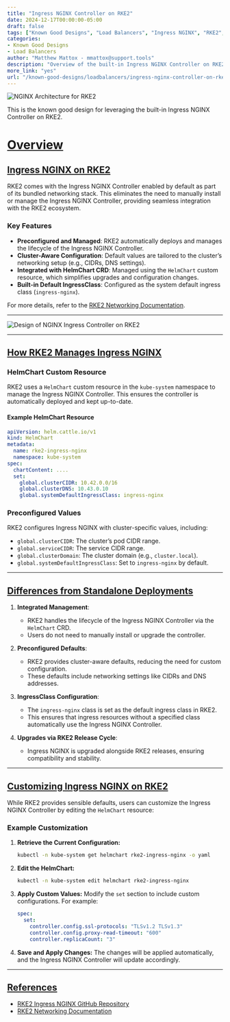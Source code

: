 ```yaml
---
title: "Ingress NGINX Controller on RKE2"
date: 2024-12-17T00:00:00-05:00
draft: false
tags: ["Known Good Designs", "Load Balancers", "Ingress NGINX", "RKE2", "Kubernetes"]
categories:
- Known Good Designs
- Load Balancers
author: "Matthew Mattox - mmattox@support.tools"
description: "Overview of the built-in Ingress NGINX Controller on RKE2 and its differences from standalone deployments."
more_link: "yes"
url: "/known-good-designs/loadbalancers/ingress-nginx-controller-on-rke2/"
---
```


![NGINX Architecture for RKE2](https://cdn.support.tools/known-good-designs/load-balancers/ingress-nginx-controller-on-rke2/arch_nginx-for_rke2.png)

This is the known good design for leveraging the built-in Ingress NGINX Controller on RKE2.

<!--more-->

# [Overview](#overview)

## [Ingress NGINX on RKE2](#ingress-nginx-on-rke2)
RKE2 comes with the Ingress NGINX Controller enabled by default as part of its bundled networking stack. This eliminates the need to manually install or manage the Ingress NGINX Controller, providing seamless integration with the RKE2 ecosystem.

### Key Features
- **Preconfigured and Managed**: RKE2 automatically deploys and manages the lifecycle of the Ingress NGINX Controller.
- **Cluster-Aware Configuration**: Default values are tailored to the cluster’s networking setup (e.g., CIDRs, DNS settings).
- **Integrated with HelmChart CRD**: Managed using the `HelmChart` custom resource, which simplifies upgrades and configuration changes.
- **Built-in Default IngressClass**: Configured as the system default ingress class (`ingress-nginx`).

For more details, refer to the [RKE2 Networking Documentation](https://docs.rke2.io/networking/networking_services?_highlight=ingress#nginx-ingress-controller).

---

![Design of NGINX Ingress Controller on RKE2](https://cdn.support.tools/known-good-designs/load-balancers/ingress-nginx-controller-on-rke2/design-of-NGINX-Ingress-Controller-on-RKE2.png)

---

## [How RKE2 Manages Ingress NGINX](#how-rke2-manages-ingress-nginx)

### HelmChart Custom Resource
RKE2 uses a `HelmChart` custom resource in the `kube-system` namespace to manage the Ingress NGINX Controller. This ensures the controller is automatically deployed and kept up-to-date.

#### Example HelmChart Resource
```yaml
apiVersion: helm.cattle.io/v1
kind: HelmChart
metadata:
  name: rke2-ingress-nginx
  namespace: kube-system
spec:
  chartContent: ....
  set:
    global.clusterCIDR: 10.42.0.0/16
    global.clusterDNS: 10.43.0.10
    global.systemDefaultIngressClass: ingress-nginx
```

### Preconfigured Values
RKE2 configures Ingress NGINX with cluster-specific values, including:
- `global.clusterCIDR`: The cluster’s pod CIDR range.
- `global.serviceCIDR`: The service CIDR range.
- `global.clusterDomain`: The cluster domain (e.g., `cluster.local`).
- `global.systemDefaultIngressClass`: Set to `ingress-nginx` by default.

---

## [Differences from Standalone Deployments](#differences-from-standalone-deployments)

1. **Integrated Management**:
   - RKE2 handles the lifecycle of the Ingress NGINX Controller via the `HelmChart` CRD.
   - Users do not need to manually install or upgrade the controller.

2. **Preconfigured Defaults**:
   - RKE2 provides cluster-aware defaults, reducing the need for custom configuration.
   - These defaults include networking settings like CIDRs and DNS addresses.

3. **IngressClass Configuration**:
   - The `ingress-nginx` class is set as the default ingress class in RKE2.
   - This ensures that ingress resources without a specified class automatically use the Ingress NGINX Controller.

4. **Upgrades via RKE2 Release Cycle**:
   - Ingress NGINX is upgraded alongside RKE2 releases, ensuring compatibility and stability.

---

## [Customizing Ingress NGINX on RKE2](#customizing-ingress-nginx-on-rke2)

While RKE2 provides sensible defaults, users can customize the Ingress NGINX Controller by editing the `HelmChart` resource:

### Example Customization
1. **Retrieve the Current Configuration:**
   ```bash
   kubectl -n kube-system get helmchart rke2-ingress-nginx -o yaml
   ```

2. **Edit the HelmChart:**
   ```bash
   kubectl -n kube-system edit helmchart rke2-ingress-nginx
   ```

3. **Apply Custom Values:**
   Modify the `set` section to include custom configurations. For example:
   ```yaml
   spec:
     set:
       controller.config.ssl-protocols: "TLSv1.2 TLSv1.3"
       controller.config.proxy-read-timeout: "600"
       controller.replicaCount: "3"
   ```

4. **Save and Apply Changes:**
   The changes will be applied automatically, and the Ingress NGINX Controller will update accordingly.

---

## [References](#references)
- [RKE2 Ingress NGINX GitHub Repository](https://github.com/rancher/rke2-charts/tree/main-source/packages/rke2-ingress-nginx)
- [RKE2 Networking Documentation](https://docs.rke2.io/networking/networking_services?_highlight=ingress#nginx-ingress-controller)
